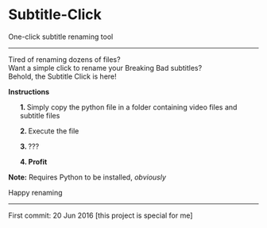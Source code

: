<h1>Subtitle-Click</h1>
<p>One-click subtitle renaming tool</p>
<hr>
Tired of renaming dozens of files?
<br>
Want a simple click to rename your Breaking Bad subtitles?
<br>
Behold, the Subtitle Click is here!

<b>Instructions</b>
<ul><b>1. </b>Simply copy the python file in a folder containing video files and subtitle files</ul>
<ul><b>2. </b>Execute the file</ul>
<ul><b>3. </b>???</ul>
<ul><b>4. Profit</b></ul>

<b>Note:</b> Requires Python to be installed, <i>obviously</i>

Happy renaming
<hr>
<p>First commit: 20 Jun 2016 [this project is special for me]</p>
